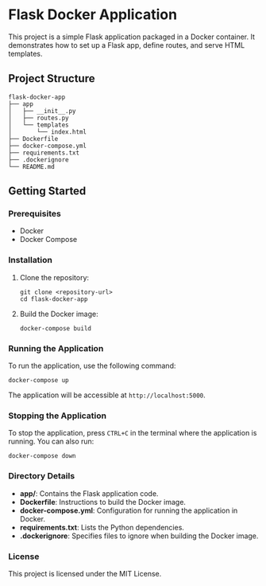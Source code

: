 # Flask Docker Application

This project is a simple Flask application packaged in a Docker container. It demonstrates how to set up a Flask app, define routes, and serve HTML templates.

## Project Structure

```
flask-docker-app
├── app
│   ├── __init__.py
│   ├── routes.py
│   └── templates
│       └── index.html
├── Dockerfile
├── docker-compose.yml
├── requirements.txt
├── .dockerignore
└── README.md
```

## Getting Started

### Prerequisites

- Docker
- Docker Compose

### Installation

1. Clone the repository:

   ```
   git clone <repository-url>
   cd flask-docker-app
   ```

2. Build the Docker image:

   ```
   docker-compose build
   ```

### Running the Application

To run the application, use the following command:

```
docker-compose up
```

The application will be accessible at `http://localhost:5000`.

### Stopping the Application

To stop the application, press `CTRL+C` in the terminal where the application is running. You can also run:

```
docker-compose down
```

### Directory Details

- **app/**: Contains the Flask application code.
- **Dockerfile**: Instructions to build the Docker image.
- **docker-compose.yml**: Configuration for running the application in Docker.
- **requirements.txt**: Lists the Python dependencies.
- **.dockerignore**: Specifies files to ignore when building the Docker image.

### License

This project is licensed under the MIT License.